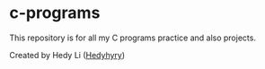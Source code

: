 # c-programs
This repository is for all my C programs practice and also projects.

Created by Hedy Li ([Hedyhyry](github.com/hedyhyry))
